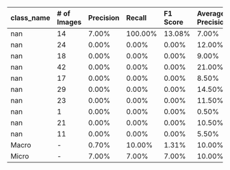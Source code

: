 | class_name   | # of Images   | Precision   | Recall   | F1 Score   | Average Precision   |
|:-------------|:--------------|:------------|:---------|:-----------|:--------------------|
| nan          | 14            | 7.00%       | 100.00%  | 13.08%     | 7.00%               |
| nan          | 24            | 0.00%       | 0.00%    | 0.00%      | 12.00%              |
| nan          | 18            | 0.00%       | 0.00%    | 0.00%      | 9.00%               |
| nan          | 42            | 0.00%       | 0.00%    | 0.00%      | 21.00%              |
| nan          | 17            | 0.00%       | 0.00%    | 0.00%      | 8.50%               |
| nan          | 29            | 0.00%       | 0.00%    | 0.00%      | 14.50%              |
| nan          | 23            | 0.00%       | 0.00%    | 0.00%      | 11.50%              |
| nan          | 1             | 0.00%       | 0.00%    | 0.00%      | 0.50%               |
| nan          | 21            | 0.00%       | 0.00%    | 0.00%      | 10.50%              |
| nan          | 11            | 0.00%       | 0.00%    | 0.00%      | 5.50%               |
| Macro        | -             | 0.70%       | 10.00%   | 1.31%      | 10.00%              |
| Micro        | -             | 7.00%       | 7.00%    | 7.00%      | 10.00%              |